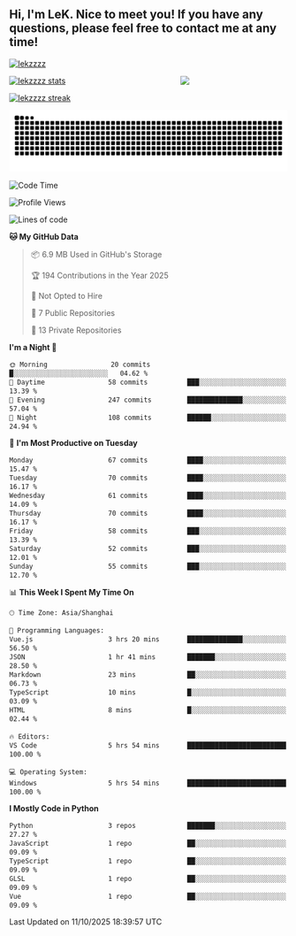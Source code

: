 ## Hi, I'm LeK. Nice to meet you! If you have any questions, please feel free to contact me at any time!

<p align="left"> <a href="https://github.com/ryo-ma/github-profile-trophy"><img src="https://github-profile-trophy.vercel.app/?username=lekzzzz" alt="lekzzzz" /></a> </p>

<img align="right" width="38.5%" src="https://github.com/LeKZzzz/LeKZzzz/blob/master/img/img_1_1.gif"/>

<a href="https://github.com/LeKZzzz"><img width="58%" src="https://github-readme-stats.vercel.app/api?username=lekzzzz&show_icons=true&locale=en" alt="lekzzzz stats"></a>

<a href="https://github.com/LeKZzzz"><img width="58%" src="https://github-readme-streak-stats.herokuapp.com/?user=lekzzzz&" alt="lekzzzz streak"></a>


![snake](https://raw.githubusercontent.com/LeKZzzz/LeKZzzz/output/github-contribution-grid-snake.svg)


<!--START_SECTION:waka-->
![Code Time](http://img.shields.io/badge/Code%20Time-648%20hrs%207%20mins-blue)

![Profile Views](http://img.shields.io/badge/Profile%20Views-0-blue)

![Lines of code](https://img.shields.io/badge/From%20Hello%20World%20I%27ve%20Written-3.8%20million%20lines%20of%20code-blue)

**🐱 My GitHub Data** 

> 📦 6.9 MB Used in GitHub's Storage 
 > 
> 🏆 194 Contributions in the Year 2025
 > 
> 🚫 Not Opted to Hire
 > 
> 📜 7 Public Repositories 
 > 
> 🔑 13 Private Repositories 
 > 
**I'm a Night 🦉** 

```text
🌞 Morning                20 commits          █░░░░░░░░░░░░░░░░░░░░░░░░   04.62 % 
🌆 Daytime                58 commits          ███░░░░░░░░░░░░░░░░░░░░░░   13.39 % 
🌃 Evening                247 commits         ██████████████░░░░░░░░░░░   57.04 % 
🌙 Night                  108 commits         ██████░░░░░░░░░░░░░░░░░░░   24.94 % 
```
📅 **I'm Most Productive on Tuesday** 

```text
Monday                   67 commits          ████░░░░░░░░░░░░░░░░░░░░░   15.47 % 
Tuesday                  70 commits          ████░░░░░░░░░░░░░░░░░░░░░   16.17 % 
Wednesday                61 commits          ████░░░░░░░░░░░░░░░░░░░░░   14.09 % 
Thursday                 70 commits          ████░░░░░░░░░░░░░░░░░░░░░   16.17 % 
Friday                   58 commits          ███░░░░░░░░░░░░░░░░░░░░░░   13.39 % 
Saturday                 52 commits          ███░░░░░░░░░░░░░░░░░░░░░░   12.01 % 
Sunday                   55 commits          ███░░░░░░░░░░░░░░░░░░░░░░   12.70 % 
```


📊 **This Week I Spent My Time On** 

```text
🕑︎ Time Zone: Asia/Shanghai

💬 Programming Languages: 
Vue.js                   3 hrs 20 mins       ██████████████░░░░░░░░░░░   56.50 % 
JSON                     1 hr 41 mins        ███████░░░░░░░░░░░░░░░░░░   28.50 % 
Markdown                 23 mins             ██░░░░░░░░░░░░░░░░░░░░░░░   06.73 % 
TypeScript               10 mins             █░░░░░░░░░░░░░░░░░░░░░░░░   03.09 % 
HTML                     8 mins              █░░░░░░░░░░░░░░░░░░░░░░░░   02.44 % 

🔥 Editors: 
VS Code                  5 hrs 54 mins       █████████████████████████   100.00 % 

💻 Operating System: 
Windows                  5 hrs 54 mins       █████████████████████████   100.00 % 
```

**I Mostly Code in Python** 

```text
Python                   3 repos             ███████░░░░░░░░░░░░░░░░░░   27.27 % 
JavaScript               1 repo              ██░░░░░░░░░░░░░░░░░░░░░░░   09.09 % 
TypeScript               1 repo              ██░░░░░░░░░░░░░░░░░░░░░░░   09.09 % 
GLSL                     1 repo              ██░░░░░░░░░░░░░░░░░░░░░░░   09.09 % 
Vue                      1 repo              ██░░░░░░░░░░░░░░░░░░░░░░░   09.09 % 
```




 Last Updated on 11/10/2025 18:39:57 UTC
<!--END_SECTION:waka-->
